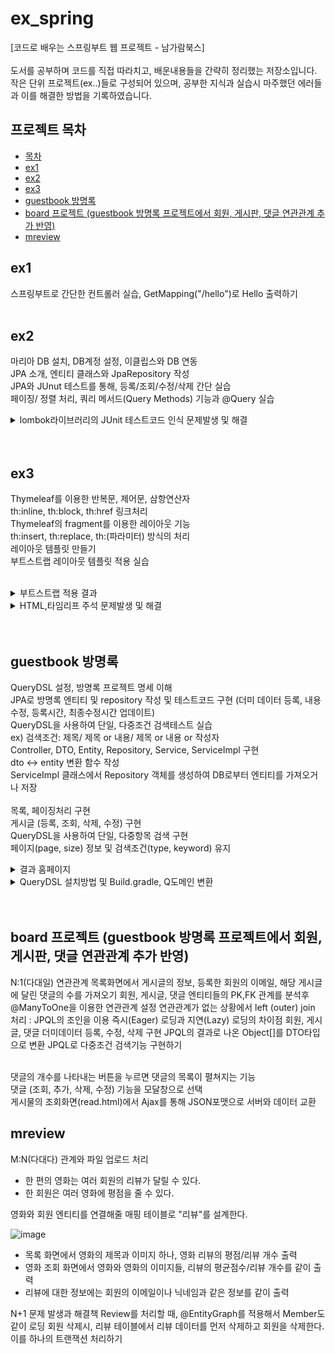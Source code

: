 <h1> ex_spring </h1>
[코드로 배우는 스프링부트 웹 프로젝트 - 남가람북스] </br></br>
도서를 공부하며 코드를 직접 따라치고, 배운내용들을 간략히 정리했는 저장소입니다. </br>
작은 단위 프로젝트(ex..)들로 구성되어 있으며, 공부한 지식과 실습시 마주했던 에러들과 이를 해결한 방법을 기록하였습니다.</br>

## 프로젝트 목차 <!-- omit TOC -->

- [목차 ](#목차-)
- [ex1](#ex1)
- [ex2](#ex2)
- [ex3](#ex3)
- [guestbook 방명록](#guestbook-방명록)
- [board 프로젝트 (guestbook 방명록 프로젝트에서 회원, 게시판, 댓글 연관관계 추가 반영)](#board-프로젝트-guestbook-방명록-프로젝트에서-회원-게시판-댓글-연관관계-추가-반영)
- [mreview](#mreview)


>

## ex1
  스프링부트로 간단한 컨트롤러 실습, GetMapping("/hello")로 Hello 출력하기 </br></br>

<!-- ############################################################################################################################################### -->
## ex2

  마리아 DB 설치, DB계정 설정, 이클립스와 DB 연동</br>
  JPA 소개, 엔티티 클래스와 JpaRepository 작성</br>
  JPA와 JUnut 테스트를 통해, 등록/조회/수정/삭제 간단 실습 </br>
  페이징/ 정렬 처리, 쿼리 메서드(Query Methods) 기능과 @Query 실습</br>


 <details>
<summary> 
  lombok라이브러리의 JUnit 테스트코드 인식 문제발생 및 해결
 </summary>
<div markdown="1">

 lombok 라이브러리가 JUnit 테스트코드에서 인식이 안되어 에러가 떴다. 스프링부트 시작할 때, lombok을 체크했다고 lombok을 사용할 수 있는게 아니었다.
  
  <h4>해결</h4>
 STS4와 lombok.jar 파일을 직접 다운받고, 콘솔창에서 직접 실행한 뒤, STS4와 이클립스IDE 경로를 추가해주어 해결하였다.
</div>
</details>
   </br></br>
   
  <!-- ############################################################################################################################################### -->
## ex3

  Thymeleaf를 이용한 반복문, 제어문, 삼항연산자 </br>
  th:inline, th:block, th:href 링크처리 </br>
  Thymeleaf의 fragment를 이용한 레이아웃 기능 </br>
  th:insert, th:replace, th:(파라미터) 방식의 처리 </br>
  레이아웃 템플릿 만들기 </br>
  부트스트랩 레이아웃 템플릿 적용 실습</br></br>
  
  
  <details>
<summary> 
 부트스트랩 적용 결과
 </summary>
<div markdown="1">
  
  ![bootstrap](https://user-images.githubusercontent.com/35258559/201243210-693f5c37-da18-466b-9d90-ca33cdabf33e.png)
  
</div>
</details>
<details>
<summary> 
   HTML,타임리프 주석 문제발생 및 해결 
 </summary>
<div markdown="1">

  HTML과 타임리프의 파서가 들어있는 코드를 HTML의 주석처리 기법인 < !-- -- > 형식으로 코드를 묶었다.</br> 
  그랬더니, 타임리프의 파서 부분 [[${ data }]] 부분에서 오류가 발생했다.
  분명히 HTML 주석내에 있는 코드였다. 국비학원 수업때, 강사님께서 타임리프 주석은 다르다는걸 말씀했던게 불현듯 생각이 나서, 내용을 찾았다.

  해결
  타임리프 주석 형식은 < !--/*   */-- > 형태이다. 주석을 다시 고쳐쓰고, 경로를 호출해보니, 이번에는 정상적으로 데이터가 브라우저 화면에 출력이 되었다.
</div>
</details>
   </br></br>
   
  <!-- ############################################################################################################################################### -->
  ## guestbook 방명록 
  
  QueryDSL 설정, 방명록 프로젝트 명세 이해 </br>
  JPA로 방명록 엔티티 및 repository 작성 및 테스트코드 구현 (더미 데이터 등록, 내용 수정, 등록시간, 최종수정시간 업데이트) </br>
  QueryDSL을 사용하여 단일, 다중조건 검색테스트 실습 </br> 
  ex) 검색조건: 제목/ 제목 or 내용/ 제목 or 내용 or 작성자 </br>
  Controller, DTO, Entity, Repository, Service, ServiceImpl 구현 </br>
  dto <-> entity 변환 함수 작성 </br>
  ServiceImpl 클래스에서 Repository 객체를 생성하여 DB로부터 엔티티를 가져오거나 저장 </br>
  </br>
  목록, 페이징처리 구현 </br>
  게시글 (등록, 조회, 삭제, 수정) 구현 </br>
  QueryDSL을 사용하여 단일, 다중항목 검색 구현  </br>
  페이지(page, size) 정보 및 검색조건(type, keyword) 유지 </br>
 
 
<details>
  <summary> 
    결과 홈페이지 
   </summary>
<div markdown="1">
목록 페이지
  
 ![image](https://user-images.githubusercontent.com/35258559/202380387-6ed092ec-6f72-4f8c-9d7b-827faacb4703.png)

  <hr/>
  조회 페이지
  
  ![image](https://user-images.githubusercontent.com/35258559/202380588-b308ca5f-7ad9-4ef0-9634-5805d95db216.png)

  <hr/>
  수정 페이지
  
  ![image](https://user-images.githubusercontent.com/35258559/202380732-917c5da0-7dd7-4d74-bfe3-8b5ba69d9681.png)

</div>
</details>

  <details>
<summary> 
  QueryDSL 설치방법 및 Build.gradle, Q도메인 변환 
 </summary>
<div markdown="1">

 QueryDSL을 설치하기 위해서는 Build.gradle 파일에 특별한 코드를 추가해야 한다. (업로드 파일 참고) 이때, 이클립스와 IntelliJ의 코드는 다르다는걸 명심해야 한다. 이걸 모르고 구글의 IntelliJ 코드를 검색해서 계속 에러가 났다. 
 코드를 추가한 후, 프로젝트 우클릭, Gradle => refresh gradle project를 클릭해준다.

(1) 이클립스 상단 메뉴에서 window 클릭

(2) Show View -> other -> gradle 검색 -> Gradle Task 클릭

(3) Gradle Task에서 해당 프로젝트를 더블클릭 

(4) build 폴더로 가서 build를 선택 후 마우스 오른쪽 클릭

(5) Run Gradle Tasks를 클릭하면 src 밑에 generated 폴더가 생성된다.

프로젝트에 새로 생긴 generated의 경로를 추가해줘야 사용 가능

 (1) 프로젝트 우클릭 -> Properties ->Java build Path

 (2) Source 탭에서 Add Folder... 클릭

 (3) src 밑에 새로 생긴 generated폴더 체크 후 확인

 (4) apply 클릭 후 확인

 (5) 이제 src/main/java에서 src/main/generated를 접근해서 사용할 수 있다.

 (6) 만약 이클립스내에서 package 경로가 안맞을 경우, 해당 경로로 Q~.java 파일을 옮겨준다.

</div>
</details>
 </br></br>
 
<!-- ############################################################################################################################################### -->

## board 프로젝트 (guestbook 방명록 프로젝트에서 회원, 게시판, 댓글 연관관계 추가 반영)

 N:1(다대일) 연관관계
 목록화면에서 게시글의 정보, 등록한 회원의 이메일, 해당 게시글에 달린 댓글의 수를 가져오기
 회원, 게시글, 댓글 엔티티들의 PK,FK 관계를 분석후 @ManyToOne을 이용한 연관관계 설정
 연관관계가 없는 상황에서 left (outer) join 처리 : JPQL의 조인을 이용
 즉시(Eager) 로딩과 지연(Lazy) 로딩의 차이점
 회원, 게시글, 댓글 더미데이터 등록, 수정, 삭제 구현 
 JPQL의 결과로 나온 Object[]를 DTO타입으로 변환 
 JPQL로 다중조건 검색기능 구현하기 </br>

 
 <br>
 댓글의 개수를 나타내는 버튼을 누르면 댓글의 목록이 펼쳐지는 기능 <br>
 댓글 (조회, 추가, 삭제, 수정) 기능을 모달창으로 선택<br>
 게시물의 조회화면(read.html)에서 Ajax를 통해 JSON포맷으로 서버와 데이터 교환<br>
 
 
 
## mreview 

M:N(다대다) 관계와 파일 업로드 처리

- 한 편의 영화는 여러 회원의 리뷰가 달릴 수 있다.
- 한 회원은 여러 영화에 평점을 줄 수 있다.

영화와 회원 엔티티를 연결해줄 매핑 테이블로 "리뷰"를 설계한다.

![image](https://user-images.githubusercontent.com/35258559/206617577-a911d902-97dd-43d1-9ca3-1baf94e71729.png)

- 목록 화면에서 영화의 제목과 이미지 하나, 영화 리뷰의 평점/리뷰 개수 출력
- 영화 조회 화면에서 영화와 영화의 이미지들, 리뷰의 평균점수/리뷰 개수를 같이 출력
- 리뷰에 대한 정보에는 회원의 이메일이나 닉네임과 같은 정보를 같이 출력

N+1 문제 발생과 해결책
Review를 처리할 때, @EntityGraph를 적용해서 Member도 같이 로딩
회원 삭제시, 리뷰 테이블에서 리뷰 데이터를 먼저 삭제하고 회원을 삭제한다. 이를 하나의 트랜잭션 처리하기
